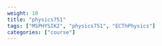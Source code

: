 ```yaml
---
weight: 10
title: "physics751"
tags: ["MSPHYSIK2", "physics751", "ECThPhysics"]
categories: ["course"]
---
```

